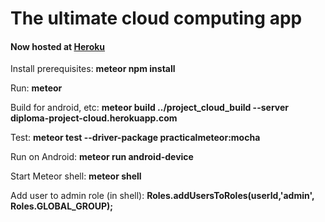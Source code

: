 # The ultimate cloud computing app

#### Now hosted at [Heroku](diploma-project-cloud.herokuapp.com)

Install prerequisites: **meteor npm install**

Run: **meteor**

Build for android, etc: **meteor build ../project_cloud_build --server diploma-project-cloud.herokuapp.com**

Test: **meteor test --driver-package practicalmeteor:mocha**

Run on Android: **meteor run android-device**

Start Meteor shell: **meteor shell**

Add user to admin role (in shell): **Roles.addUsersToRoles(userId,'admin', Roles.GLOBAL_GROUP);**
